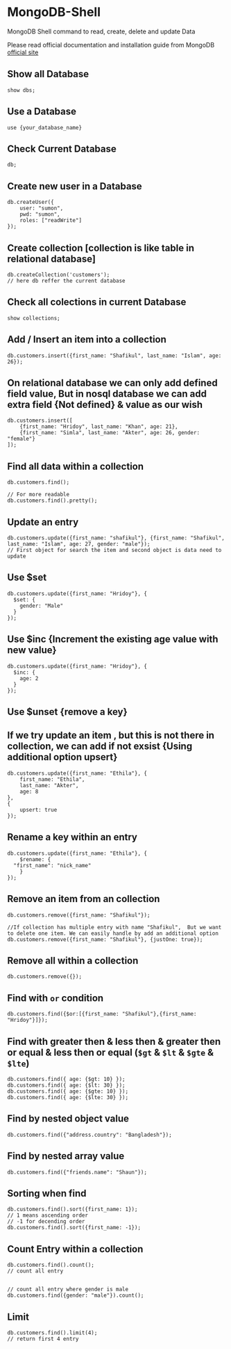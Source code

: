 # MongoDB-Shell
MongoDB Shell command to read, create, delete and update Data

Please read official documentation and installation guide from MongoDB [official site](https://docs.mongodb.com/getting-started/shell/installation/)

## Show all Database
```
show dbs;
```

## Use a Database
```
use {your_database_name}
```
## Check Current Database
```
db;
```

## Create new user in a Database
```
db.createUser({
    user: "sumon",
    pwd: "sumon",
    roles: ["readWrite"]
});
```

## Create collection [collection is like table in relational database]
```
db.createCollection('customers');
// here db reffer the current database
```

## Check all colections in current Database
```
show collections;
```
## Add / Insert an item into a collection
```
db.customers.insert({first_name: "Shafikul", last_name: "Islam", age: 26});
```

## On relational database we can only add defined field value, But in nosql database we can add extra field {Not defined} & value as our wish 
```
db.customers.insert([
    {first_name: "Hridoy", last_name: "Khan", age: 21},
    {first_name: "Simla", last_name: "Akter", age: 26, gender: "female"}
]);
```

## Find all data within a collection
```
db.customers.find();
```
```
// For more readable 
db.customers.find().pretty();
```

## Update an entry 
```
db.customers.update({first_name: "shafikul"}, {first_name: "Shafikul", last_name: "Islam", age: 27, gender: "male"});
// First object for search the item and second object is data need to update
```
## Use $set
```
db.customers.update({first_name: "Hridoy"}, {
  $set: {
    gender: "Male"
  }
});
```
## Use $inc {Increment the existing age value with new value}
```
db.customers.update({first_name: "Hridoy"}, {
  $inc: {
    age: 2
  }
});
```
## Use $unset {remove a key}

## If we try update an item , but this is not there in collection, we can add if not exsist {Using additional option upsert}
```
db.customers.update({first_name: "Ethila"}, {
    first_name: "Ethila",
    last_name: "Akter",
    age: 8
},
{
    upsert: true
});
```

## Rename a key within an entry
```
db.customers.update({first_name: "Ethila"}, {
    $rename: {
  "first_name": "nick_name"
    }
});
```

## Remove an item from an collection
```
db.customers.remove({first_name: "Shafikul"});
```
```
//If collection has multiple entry with name "Shafikul",  But we want to delete one item. We can easily handle by add an additional option
db.customers.remove({first_name: "Shafikul"}, {justOne: true});
```

## Remove all within a collection
```
db.customers.remove({});
```

## Find with `or` condition
```
db.customers.find({$or:[{first_name: "Shafikul"},{first_name: "Hridoy"}]});
```

## Find with greater then & less then & greater then or equal & less then or equal (`$gt` & `$lt` & `$gte` & `$lte`)
```
db.customers.find({ age: {$gt: 10} });
db.customers.find({ age: {$lt: 30} });
db.customers.find({ age: {$gte: 10} });
db.customers.find({ age: {$lte: 30} });
```

##  Find by nested object value
```
db.customers.find({"address.country": "Bangladesh"});
```

## Find by nested array value
```
db.customers.find({"friends.name": "Shaun"});
```

## Sorting when find
```
db.customers.find().sort({first_name: 1});  
// 1 means ascending order
// -1 for decending order
db.customers.find().sort({first_name: -1});
```

## Count Entry within a collection
```
db.customers.find().count(); 
// count all entry


// count all entry where gender is male
db.customers.find({gender: "male"}).count(); 
```

## Limit 
```
db.customers.find().limit(4); 
// return first 4 entry
```



